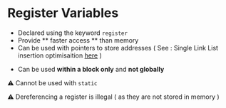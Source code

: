 # Register Variables

- Declared using the keyword `register`
- Provide ** faster access ** than memory
- Can be used with pointers to store addresses ( See : Single Link List insertion optimisaition [here](../Data%20Structures/singleLinkList.md) )<p>
- Can be used **within a block only** and **not globally**

:warning: Cannot be used with `static`<p>
:warning: Dereferencing a register is illegal ( as they are not stored in memory )
